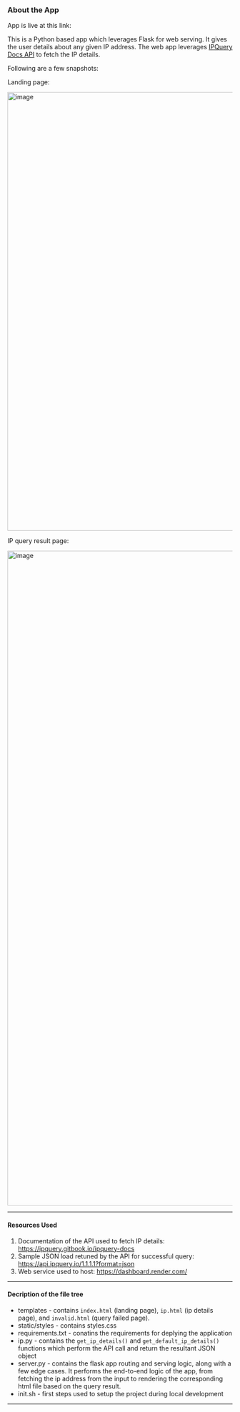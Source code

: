 ### About the App

App is live at this link: 

This is a Python based app which leverages Flask for web serving. It gives the user details about any given IP address. The web app leverages [IPQuery Docs API](https://ipquery.gitbook.io/ipquery-docs) to fetch the IP details. 

Following are a few snapshots:

Landing page:

<img width="982" alt="image" src="https://github.com/user-attachments/assets/29fdb97c-d4a2-4123-b46c-8db9d380a022" />

IP query result page:

<img width="1466" alt="image" src="https://github.com/user-attachments/assets/7fd75572-24fa-4d11-b8c6-cd33c91a2319" />


***

#### Resources Used 
1. Documentation of the API used to fetch IP details: https://ipquery.gitbook.io/ipquery-docs
2. Sample JSON load retuned by the API for successful query: https://api.ipquery.io/1.1.1.1?format=json
3. Web service used to host: https://dashboard.render.com/

 
*** 

#### Decription of the file tree

* templates - contains `index.html` (landing page), `ip.html` (ip details page), and `invalid.html` (query failed page). 
* static/styles - contains styles.css
* requirements.txt - conatins the requirements for deplying the application
* ip.py - contains the `get_ip_details()` and `get_default_ip_details()` functions which perform the API call and return the resultant JSON object
* server.py - contains the flask app routing and serving logic, along with a few edge cases. It performs the end-to-end logic of the app, from fetching the ip address from the input to rendering the corresponding html file based on the query result.
* init.sh - first steps used to setup the project during local development

*** 
